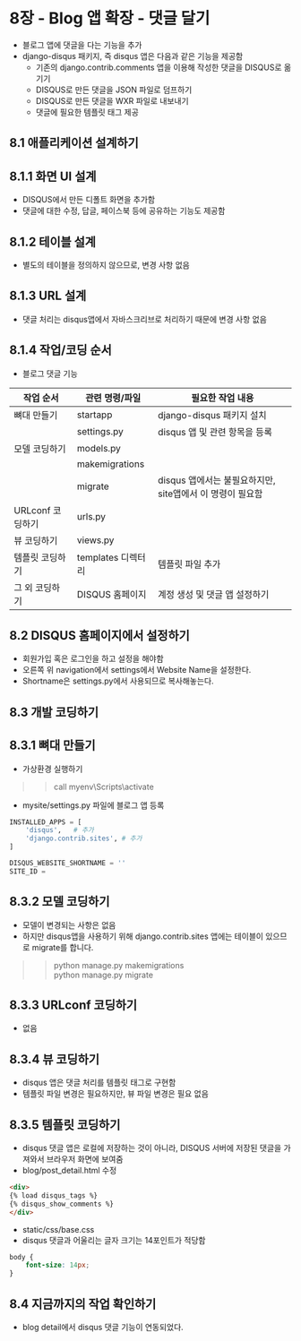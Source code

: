 # 8장 - Blog 앱 확장 - 댓글 달기

- 블로그 앱에 댓글을 다는 기능을 추가
- django-disqus 패키지, 즉 disqus 앱은 다음과 같은 기능을 제공함
    - 기존의 django.contrib.comments 앱을 이용해 작성한 댓글을 DISQUS로 옮기기
    - DISQUS로 만든 댓글을 JSON 파일로 덤프하기
    - DISQUS로 만든 댓글을 WXR 파일로 내보내기
    - 댓글에 필요한 템플릿 태그 제공
    
## 8.1 애플리케이션 설계하기

## 8.1.1 화면 UI 설계
- DISQUS에서 만든 디폴트 화면을 추가함
- 댓글에 대한 수정, 답글, 페이스북 등에 공유하는 기능도 제공함

## 8.1.2 테이블 설계
- 별도의 테이블을 정의하지 않으므로, 변경 사항 없음

## 8.1.3 URL 설계
- 댓글 처리는 disqus앱에서 자바스크리브로 처리하기 때문에 변경 사항 없음

## 8.1.4 작업/코딩 순서
- 블로그 댓글 기능

| 작업 순서        | 관련 명령/파일     | 필요한 작업 내용                                          |
|------------------|--------------------|-----------------------------------------------------------|
| 뼈대 만들기      | startapp           | django-disqus 패키지 설치                                 |
|                  | settings.py        | disqus 앱 및 관련 항목을 등록                             |
| 모델 코딩하기    | models.py          |                                                           |
|                  | makemigrations     |                                                           |
|                  | migrate            | disqus 앱에서는 불필요하지만, site앱에서 이 명령이 필요함 |
| URLconf 코딩하기 | urls.py            |                                                           |
| 뷰 코딩하기      | views.py           |                                                           |
| 템플릿 코딩하기  | templates 디렉터리 | 템플릿 파일 추가                                          |
| 그 외 코딩하기   | DISQUS 홈페이지    | 계정 생성 및 댓글 앱 설정하기                             |

## 8.2 DISQUS 홈페이지에서 설정하기
- 회원가입 혹은 로그인을 하고 설정을 해야함
- 오른쪽 위 navigation에서 settings에서 Website Name을 설정한다.
- Shortname은 settings.py에서 사용되므로 복사해놓는다.

## 8.3 개발 코딩하기

## 8.3.1 뼈대 만들기
- 가상환경 실행하기
>> call myenv\Scripts\activate

- mysite/settings.py 파일에 블로그 앱 등록
```python
INSTALLED_APPS = [
    'disqus',   # 추가
    'django.contrib.sites', # 추가
]

DISQUS_WEBSITE_SHORTNAME = ''
SITE_ID = 
```

## 8.3.2 모델 코딩하기
- 모델이 변경되는 사항은 없음
- 하지만 disqus앱을 사용하기 위해 django.contrib.sites 앱에는 테이블이 있으므로 migrate를 합니다.
>> python manage.py makemigrations<br>python manage.py migrate

## 8.3.3 URLconf 코딩하기
- 없음

## 8.3.4 뷰 코딩하기
- disqus 앱은 댓글 처리를 템플릿 태그로 구현함
- 템플릿 파일 변경은 필요하지만, 뷰 파일 변경은 필요 없음

## 8.3.5 템플릿 코딩하기
- disqus 댓글 앱은 로컬에 저장하는 것이 아니라, DISQUS 서버에 저장된 댓글을 가져와서 브라우저 화면에 보여줌
- blog/post_detail.html 수정
```html
<div>
{% load disqus_tags %}
{% disqus_show_comments %}
</div>
```

- static/css/base.css
- disqus 댓글과 어울리는 글자 크기는 14포인트가 적당함
```css
body {
    font-size: 14px;
}
```

## 8.4 지금까지의 작업 확인하기
- blog detail에서 disqus 댓글 기능이 연동되었다.
